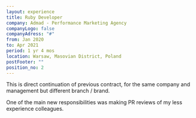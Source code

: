 ```yaml
---
layout: experience
title: Ruby Developer
company: Admad - Performance Marketing Agency
companyLogo: false
companyAdress: "#"
from: Jan 2020
to: Apr 2021
period: 1 yr 4 mos
location: Warsaw, Masovian District, Poland
postFooter: ""
position_no: 2
---
```


This is direct continuation of previous contract, for the same company and management but different branch / brand.

One of the main new responsibilities was making PR reviews of my less experience colleagues.



